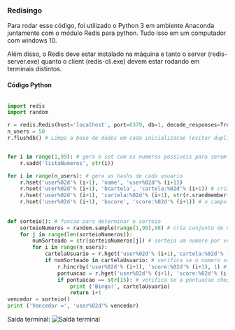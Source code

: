 ### Redisingo

Para rodar esse código, foi utilizado o Python 3 em ambiente Anaconda juntamente com o módulo Redis para python. Tudo isso em um computador com windows 10.

Além disso, o Redis deve estar instalado na máquina e tanto o server (redis-server.exe) quanto o client (redis-cli.exe) devem estar rodando em terminais distintos.

#### Código Python

```python

import redis
import random

r = redis.Redis(host='localhost', port=6379, db=1, decode_responses=True) #decode_responses=True
n_users = 50
r.flushdb() # Limpa a base de dados em cada inicializacao (evitar duplicidade ou dados errados)


for i in range(1,99): # gera o set com os numeros possiveis para serem adicionados as cartelas
    r.sadd('listaNumeros', str(i))

for i in range(n_users): # gera as hashs de cada usuario
    r.hset('user%02d'% (i+1), 'name', 'user%02d'% (i+1))
    r.hset('user%02d'% (i+1), 'bcartela', 'cartela:%02d'% (i+1)) # cria a cartela para determinado usuario
    r.hset('user%02d'% (i+1), 'cartela:%02d'% (i+1), str(r.srandmember('listaNumeros', number=15))) # atribui 15 numeros aleatorios do set anterior para as cartelas de cada usuario
    r.hset('user%02d'% (i+1), 'bscore', 'score:%02d'% (i+1)) # o campo para pontuacao
  
            
def sorteio(): # funcao para determinar o sorteio
    sorteioNumeros = random.sample(range(1,99),98) # cria conjunto de numeros randomicos de 1 a 99
    for j in range(len(sorteioNumeros)):
        numSorteado = str(sorteioNumeros[j]) # sorteia um numero por vez
        for i in range(n_users):
            cartelaUsuario = r.hget('user%02d'% (i+1),'cartela:%02d'% (i+1)) #abre a cartela de cada usuario
            if numSorteado in cartelaUsuario: # verifica se o numero sorteado esta na cartela
                r.hincrby('user%02d'% (i+1), 'score:%02d'% (i+1), 1) # se o numero estiver, incrementa 1 ao campo score          
                pontuacao = r.hget('user%02d'% (i+1), 'score:%02d'% (i+1)) # le a pontuacao do usuario
                if pontuacao == str(15): # verifica se a pontuacao chegou a 15, se chegou entao tem-se o vencedor
                    print ('Bingo!', cartelaUsuario)
                    return i+1
vencedor = sorteio()
print ('Vencedor =', 'user%02d'% vencedor)

```

Saída terminal:
![Saída terminal](https://octodex.github.com/images/yaktocat.png)